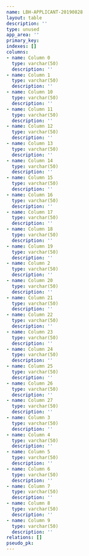 ```yaml
---
name: LBH-APPLICANT-20190828
layout: table
description: ''
type: unused
app_area: ''
primary_key: 
indexes: []
columns:
- name: Column 0
  type: varchar(50)
  description: ''
- name: Column 1
  type: varchar(50)
  description: ''
- name: Column 10
  type: varchar(50)
  description: ''
- name: Column 11
  type: varchar(50)
  description: ''
- name: Column 12
  type: varchar(50)
  description: ''
- name: Column 13
  type: varchar(50)
  description: ''
- name: Column 14
  type: varchar(50)
  description: ''
- name: Column 15
  type: varchar(50)
  description: ''
- name: Column 16
  type: varchar(50)
  description: ''
- name: Column 17
  type: varchar(50)
  description: ''
- name: Column 18
  type: varchar(50)
  description: ''
- name: Column 19
  type: varchar(50)
  description: ''
- name: Column 2
  type: varchar(50)
  description: ''
- name: Column 20
  type: varchar(50)
  description: ''
- name: Column 21
  type: varchar(50)
  description: ''
- name: Column 22
  type: varchar(50)
  description: ''
- name: Column 23
  type: varchar(50)
  description: ''
- name: Column 24
  type: varchar(50)
  description: ''
- name: Column 25
  type: varchar(50)
  description: ''
- name: Column 26
  type: varchar(50)
  description: ''
- name: Column 27
  type: varchar(50)
  description: ''
- name: Column 3
  type: varchar(50)
  description: ''
- name: Column 4
  type: varchar(50)
  description: ''
- name: Column 5
  type: varchar(50)
  description: ''
- name: Column 6
  type: varchar(50)
  description: ''
- name: Column 7
  type: varchar(50)
  description: ''
- name: Column 8
  type: varchar(50)
  description: ''
- name: Column 9
  type: varchar(50)
  description: ''
relations: []
pseudo_pk: 
---
```


